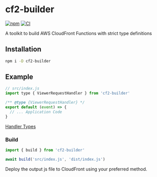 # cf2-builder

[![npm](https://img.shields.io/npm/v/cf2-builder)](https://www.npmjs.com/package/cf2-builder)
[![CI](https://github.com/jill64/cf2-builder/actions/workflows/ci.yml/badge.svg)](https://github.com/jill64/cf2-builder/actions/workflows/ci.yml)

A toolkit to build AWS CloudFront Functions with strict type definitions

## Installation

```sh
npm i -D cf2-builder
```

## Example

```js
// src/index.js
import type { ViewerRequestHandler } from 'cf2-builder'

/** @type {ViewerRequestHandler} */
export default (event) => {
  // ... Application Code
}
```

[Handler Types](./src/types/index.ts)

### Build

```js
import { build } from 'cf2-builder'

await build('src/index.js', 'dist/index.js')
```

Deploy the output js file to CloudFront using your preferred method.
